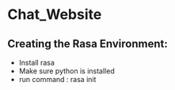 # Chat_Website
## Creating the Rasa Environment:
- Install rasa
- Make sure python is installed
- run command : rasa init
